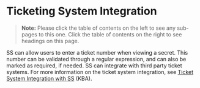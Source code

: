 [title]: # (Ticketing System Integration)
[tags]: # (Ticketing System)
[priority]: # (1000)

# Ticketing System Integration

> **Note:** Please click the table of contents on the left to see any sub-pages to this one. Click the table of contents on the right to see headings on this page.

SS can allow users to enter a ticket number when viewing a secret. This number can be validated through a regular expression, and can also be marked as required, if needed. SS can integrate with third party ticket systems. For more information on the ticket system integration, see [Ticket System Integration with SS](https://thycotic.force.com/support/s/article/Ticket-System-Integration-With-Secret-Server) (KBA).